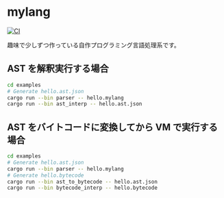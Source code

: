# mylang

[![CI](https://github.com/0918nobita/mylang/actions/workflows/check.yml/badge.svg)](https://github.com/0918nobita/mylang/actions/workflows/check.yml)

趣味で少しずつ作っている自作プログラミング言語処理系です。

## AST を解釈実行する場合

```bash
cd examples
# Generate hello.ast.json
cargo run --bin parser -- hello.mylang
cargo run --bin ast_interp -- hello.ast.json
```

## AST をバイトコードに変換してから VM で実行する場合

```bash
cd examples
# Generate hello.ast.json
cargo run --bin parser -- hello.mylang
# Generate hello.bytecode
cargo run --bin ast_to_bytecode -- hello.ast.json
cargo run --bin bytecode_interp -- hello.bytecode
```
